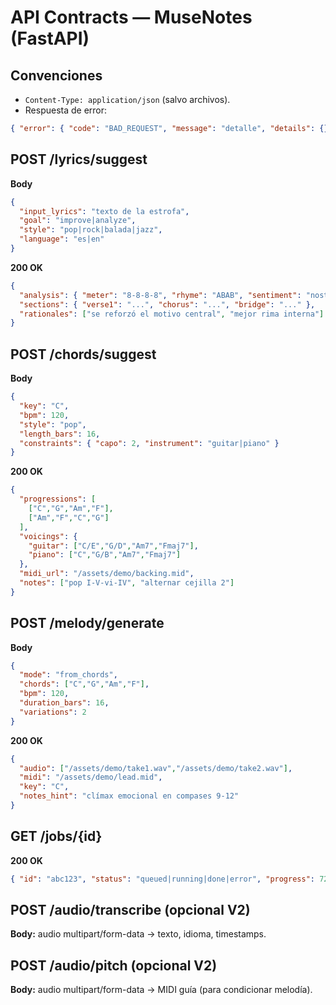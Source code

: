 # API Contracts — MuseNotes (FastAPI)

## Convenciones
- `Content-Type: application/json` (salvo archivos).
- Respuesta de error:
```json
{ "error": { "code": "BAD_REQUEST", "message": "detalle", "details": {} } }
```

## POST /lyrics/suggest
**Body**
```json
{
  "input_lyrics": "texto de la estrofa",
  "goal": "improve|analyze",
  "style": "pop|rock|balada|jazz",
  "language": "es|en"
}
```
**200 OK**
```json
{
  "analysis": { "meter": "8-8-8-8", "rhyme": "ABAB", "sentiment": "nostalgico" },
  "sections": { "verse1": "...", "chorus": "...", "bridge": "..." },
  "rationales": ["se reforzó el motivo central", "mejor rima interna"]
}
```

## POST /chords/suggest
**Body**
```json
{
  "key": "C",
  "bpm": 120,
  "style": "pop",
  "length_bars": 16,
  "constraints": { "capo": 2, "instrument": "guitar|piano" }
}
```
**200 OK**
```json
{
  "progressions": [
    ["C","G","Am","F"],
    ["Am","F","C","G"]
  ],
  "voicings": {
    "guitar": ["C/E","G/D","Am7","Fmaj7"],
    "piano": ["C","G/B","Am7","Fmaj7"]
  },
  "midi_url": "/assets/demo/backing.mid",
  "notes": ["pop I-V-vi-IV", "alternar cejilla 2"]
}
```

## POST /melody/generate
**Body**
```json
{
  "mode": "from_chords",
  "chords": ["C","G","Am","F"],
  "bpm": 120,
  "duration_bars": 16,
  "variations": 2
}
```
**200 OK**
```json
{
  "audio": ["/assets/demo/take1.wav","/assets/demo/take2.wav"],
  "midi": "/assets/demo/lead.mid",
  "key": "C",
  "notes_hint": "clímax emocional en compases 9-12"
}
```

## GET /jobs/{id}
**200 OK**
```json
{ "id": "abc123", "status": "queued|running|done|error", "progress": 72 }
```

## POST /audio/transcribe (opcional V2)
**Body:** audio multipart/form-data → texto, idioma, timestamps.

## POST /audio/pitch (opcional V2)
**Body:** audio multipart/form-data → MIDI guía (para condicionar melodía).
